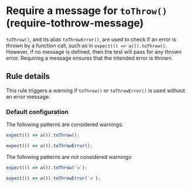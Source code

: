 # Require a message for `toThrow()` (require-tothrow-message)

`toThrow()`, and its alias `toThrowError()`, are used to check if an error is
thrown by a function call, such as in `expect(() => a()).toThrow()`. However, if
no message is defined, then the test will pass for any thrown error. Requiring a
message ensures that the intended error is thrown.

## Rule details

This rule triggers a warning if `toThrow()` or `toThrowError()` is used without
an error message.

### Default configuration

The following patterns are considered warnings:

```js
expect(() => a()).toThrow();

expect(() => a()).toThrowError();
```

The following patterns are not considered warnings:

```js
expect(() => a()).toThrow('a');

expect(() => a()).toThrowError('a');
```
